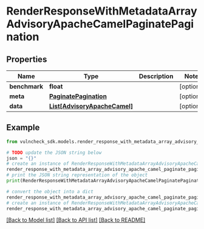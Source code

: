 # RenderResponseWithMetadataArrayAdvisoryApacheCamelPaginatePagination


## Properties

Name | Type | Description | Notes
------------ | ------------- | ------------- | -------------
**benchmark** | **float** |  | [optional] 
**meta** | [**PaginatePagination**](PaginatePagination.md) |  | [optional] 
**data** | [**List[AdvisoryApacheCamel]**](AdvisoryApacheCamel.md) |  | [optional] 

## Example

```python
from vulncheck_sdk.models.render_response_with_metadata_array_advisory_apache_camel_paginate_pagination import RenderResponseWithMetadataArrayAdvisoryApacheCamelPaginatePagination

# TODO update the JSON string below
json = "{}"
# create an instance of RenderResponseWithMetadataArrayAdvisoryApacheCamelPaginatePagination from a JSON string
render_response_with_metadata_array_advisory_apache_camel_paginate_pagination_instance = RenderResponseWithMetadataArrayAdvisoryApacheCamelPaginatePagination.from_json(json)
# print the JSON string representation of the object
print(RenderResponseWithMetadataArrayAdvisoryApacheCamelPaginatePagination.to_json())

# convert the object into a dict
render_response_with_metadata_array_advisory_apache_camel_paginate_pagination_dict = render_response_with_metadata_array_advisory_apache_camel_paginate_pagination_instance.to_dict()
# create an instance of RenderResponseWithMetadataArrayAdvisoryApacheCamelPaginatePagination from a dict
render_response_with_metadata_array_advisory_apache_camel_paginate_pagination_from_dict = RenderResponseWithMetadataArrayAdvisoryApacheCamelPaginatePagination.from_dict(render_response_with_metadata_array_advisory_apache_camel_paginate_pagination_dict)
```
[[Back to Model list]](../README.md#documentation-for-models) [[Back to API list]](../README.md#documentation-for-api-endpoints) [[Back to README]](../README.md)


